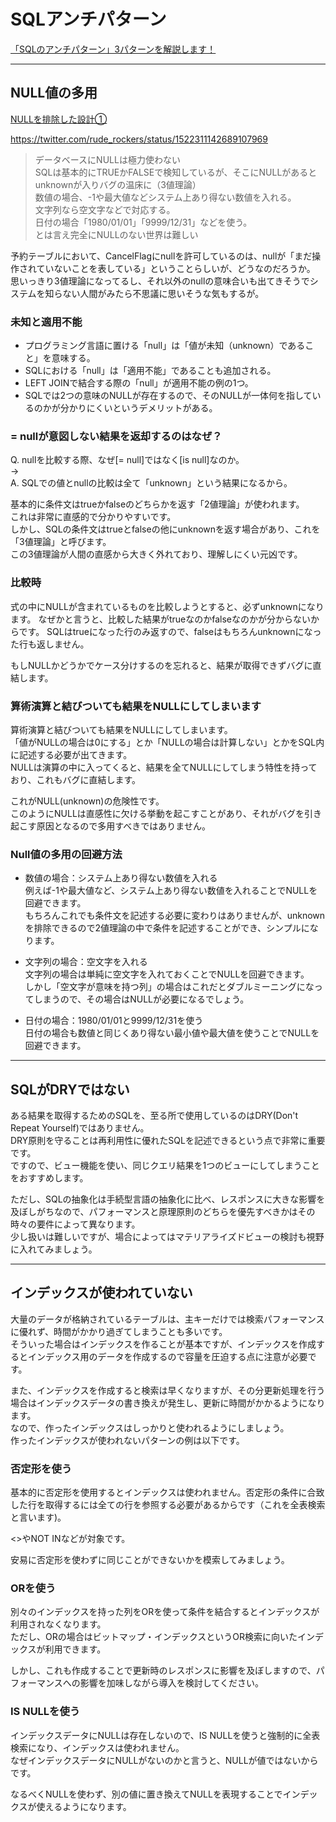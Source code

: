 # SQLアンチパターン

[「SQLのアンチパターン」3パターンを解説します！](https://products.sint.co.jp/topsic/blog/sql-anti-pattern)  

---

## NULL値の多用

[NULLを排除した設計①](http://onefact.jp/wp/2014/08/26/null%E3%82%92%E6%8E%92%E9%99%A4%E3%81%97%E3%81%9F%E8%A8%AD%E8%A8%88/)  

<https://twitter.com/rude_rockers/status/1522311142689107969>  
>データベースにNULLは極力使わない  
>SQLは基本的にTRUEかFALSEで検知しているが、そこにNULLがあるとunknownが入りバグの温床に（3値理論）  
>数値の場合、-1や最大値などシステム上あり得ない数値を入れる。  
>文字列なら空文字などで対応する。  
>日付の場合「1980/01/01」「9999/12/31」などを使う。  
>とは言え完全にNULLのない世界は難しい  

予約テーブルにおいて、CancelFlagにnullを許可しているのは、nullが「まだ操作されていないことを表している」ということらしいが、どうなのだろうか。  
思いっきり3値理論になってるし、それ以外のnullの意味合いも出てきそうでシステムを知らない人間がみたら不思議に思いそうな気もするが。  

### 未知と適用不能

- プログラミング言語に置ける「null」は「値が未知（unknown）であること」を意味する。  
- SQLにおける「null」は「適用不能」であることも追加される。  
- LEFT JOINで結合する際の「null」が適用不能の例の1つ。  
- SQLでは2つの意味のNULLが存在するので、そのNULLが一体何を指しているのかが分かりにくいというデメリットがある。  

### = nullが意図しない結果を返却するのはなぜ？

Q. nullを比較する際、なぜ[= null]ではなく[is null]なのか。  
→  
A. SQLでの値とnullの比較は全て「unknown」という結果になるから。  

基本的に条件文はtrueかfalseのどちらかを返す「2値理論」が使われます。  
これは非常に直感的で分かりやすいです。  
しかし、SQLの条件文はtrueとfalseの他にunknownを返す場合があり、これを「3値理論」と呼びます。  
この3値理論が人間の直感から大きく外れており、理解しにくい元凶です。  

### 比較時

式の中にNULLが含まれているものを比較しようとすると、必ずunknownになります。
なぜかと言うと、比較した結果がtrueなのかfalseなのかが分からないからです。
SQLはtrueになった行のみ返すので、falseはもちろんunknownになった行も返しません。

もしNULLかどうかでケース分けするのを忘れると、結果が取得できずバグに直結します。  

### 算術演算と結びついても結果をNULLにしてしまいます

算術演算と結びついても結果をNULLにしてしまいます。  
「値がNULLの場合は0にする」とか「NULLの場合は計算しない」とかをSQL内に記述する必要が出てきます。  
NULLは演算の中に入ってくると、結果を全てNULLにしてしまう特性を持っており、これもバグに直結します。  

これがNULL(unknown)の危険性です。  
このようにNULLは直感性に欠ける挙動を起こすことがあり、それがバグを引き起こす原因となるので多用すべきではありません。  

### Null値の多用の回避方法

- 数値の場合：システム上あり得ない数値を入れる  
例えば-1や最大値など、システム上あり得ない数値を入れることでNULLを回避できます。  
もちろんこれでも条件文を記述する必要に変わりはありませんが、unknownを排除できるので2値理論の中で条件を記述することができ、シンプルになります。  

- 文字列の場合：空文字を入れる  
文字列の場合は単純に空文字を入れておくことでNULLを回避できます。  
しかし「空文字が意味を持つ列」の場合はこれだとダブルミーニングになってしまうので、その場合はNULLが必要になるでしょう。  

- 日付の場合：1980/01/01と9999/12/31を使う  
日付の場合も数値と同じくあり得ない最小値や最大値を使うことでNULLを回避できます。  

---

## SQLがDRYではない

ある結果を取得するためのSQLを、至る所で使用しているのはDRY(Don't Repeat Yourself)ではありません。  
DRY原則を守ることは再利用性に優れたSQLを記述できるという点で非常に重要です。  
ですので、ビュー機能を使い、同じクエリ結果を1つのビューにしてしまうことをおすすめします。  

ただし、SQLの抽象化は手続型言語の抽象化に比べ、レスポンスに大きな影響を及ぼしがちなので、パフォーマンスと原理原則のどちらを優先すべきかはその時々の要件によって異なります。  
少し扱いは難しいですが、場合によってはマテリアライズドビューの検討も視野に入れてみましょう。  

---

## インデックスが使われていない

大量のデータが格納されているテーブルは、主キーだけでは検索パフォーマンスに優れず、時間がかかり過ぎてしまうことも多いです。  
そういった場合はインデックスを作ることが基本ですが、インデックスを作成するとインデックス用のデータを作成するので容量を圧迫する点に注意が必要です。  

また、インデックスを作成すると検索は早くなりますが、その分更新処理を行う場合はインデックスデータの書き換えが発生し、更新に時間がかかるようになります。  
なので、作ったインデックスはしっかりと使われるようにしましょう。  
作ったインデックスが使われないパターンの例は以下です。  

### 否定形を使う

基本的に否定形を使用するとインデックスは使われません。否定形の条件に合致した行を取得するには全ての行を参照する必要があるからです（これを全表検索と言います)。  

<>やNOT INなどが対象です。  

安易に否定形を使わずに同じことができないかを模索してみましょう。  

### ORを使う

別々のインデックスを持った列をORを使って条件を結合するとインデックスが利用されなくなります。  
ただし、ORの場合はビットマップ・インデックスというOR検索に向いたインデックスが利用できます。  

しかし、これも作成することで更新時のレスポンスに影響を及ぼしますので、パフォーマンスへの影響を加味しながら導入を検討してください。  

### IS NULLを使う

インデックスデータにNULLは存在しないので、IS NULLを使うと強制的に全表検索になり、インデックスは使われません。  
なぜインデックスデータにNULLがないのかと言うと、NULLが値ではないからです。  

なるべくNULLを使わず、別の値に置き換えてNULLを表現することでインデックスが使えるようになります。  
